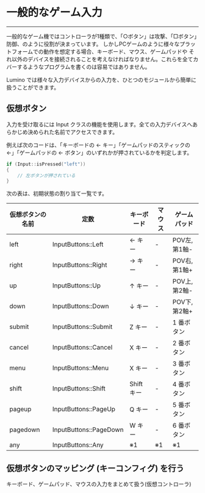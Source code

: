 一般的なゲーム入力
====================

--------------------
一般的なゲーム機ではコントローラが1種類で、「○ボタン」は攻撃、「□ボタン」防御、のように役割が決まっています。
しかしPCゲームのように様々なプラットフォームでの動作を想定する場合、キーボード、マウス、ゲームパッドや
それ以外のデバイスを接続されることを考えなければなりません。これらを全てカバーするようなプログラムを書くのは容易ではありません。

Lumino では様々な入力デバイスからの入力を、ひとつのモジュールから簡単に扱うことができます。


仮想ボタン
--------------------
入力を受け取るには Input クラスの機能を使用します。全ての入力デバイスへあらかじめ決められた名前でアクセスできます。

例えば次のコードは、「キーボードの ← キー」「ゲームパッドのスティックの ←」「ゲームパッドの ← ボタン」のいずれかが押されているかを判定します。

```cpp
if (Input::isPressed("left"))
{
	// 左ボタンが押されている
}
```








次の表は、初期状態の割り当て一覧です。

| 仮想ボタンの名前 | 定数                   | キーボード | マウス | ゲームパッド  |
|------------------|------------------------|------------|--------|---------------|
| left             | InputButtons::Left     | ← キー     | -      | POV左, 第1軸- |
| right            | InputButtons::Right    | → キー     | -      | POV右, 第1軸+ |
| up               | InputButtons::Up       | ↑ キー     | -      | POV上, 第2軸- |
| down             | InputButtons::Down     | ↓ キー     | -      | POV下, 第2軸+ |
| submit           | InputButtons::Submit   | Z キー     | -      | 1 番ボタン    |
| cancel           | InputButtons::Cancel   | X キー     | -      | 2 番ボタン    |
| menu             | InputButtons::Menu     | X キー     | -      | 3 番ボタン    |
| shift            | InputButtons::Shift    | Shift キー | -      | 4 番ボタン    |
| pageup           | InputButtons::PageUp   | Q キー     | -      | 5 番ボタン    |
| pagedown         | InputButtons::PageDown | W キー     | -      | 6 番ボタン    |
| any              | InputButtons::Any      | ※1         | ※1     | ※1            |


仮想ボタンのマッピング (キーコンフィグ) を行う
--------------------




キーボード、ゲームパッド、マウスの入力をまとめて扱う(仮想コントローラ)
